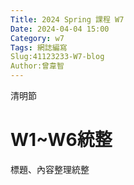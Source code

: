 ```yaml
---
Title: 2024 Spring 課程 W7
Date: 2024-04-04 15:00
Category: w7
Tags: 網誌編寫
Slug:41123233-W7-blog
Author:曾韋智
---
```


清明節

<!-- PELICAN_END_SUMMARY -->

# W1~W6統整
標題、內容整理統整
